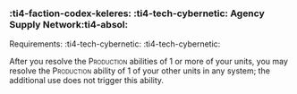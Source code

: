 ### :ti4-faction-codex-keleres: :ti4-tech-cybernetic: **Agency Supply Network**:ti4-absol:

Requirements: :ti4-tech-cybernetic: :ti4-tech-cybernetic:

After you resolve the <span style="font-variant:small-caps;">Production</span> abilities of 1 or more of your units, you may resolve the <span style="font-variant:small-caps;">Production</span> ability of 1 of your other units in any system; the additional use does not trigger this ability.

